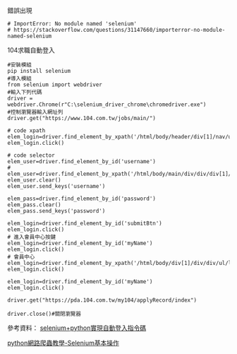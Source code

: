 
錯誤出現
~~~
# ImportError: No module named 'selenium'
# https://stackoverflow.com/questions/31147660/importerror-no-module-named-selenium
~~~

104求職自動登入
~~~
#安裝模組
pip install selenium
#導入模組
from selenium import webdriver
#輸入下列代碼
driver = webdriver.Chrome(r"C:\selenium_driver_chrome\chromedriver.exe")
#控制瀏覽器輸入網址列
driver.get("https://www.104.com.tw/jobs/main/")

# code xpath
elem_login=driver.find_element_by_xpath('/html/body/header/div[1]/nav/ul[2]/li[1]/a/span[2]')
elem_login.click()

# code selector
elem_user=driver.find_element_by_id('username')
# elem_user=driver.find_element_by_xpath('/html/body/main/div/div/div[1]/form/div[1]/div[1]/div[1]/input')
elem_user.clear()
elem_user.send_keys('username')

elem_pass=driver.find_element_by_id('password')
elem_pass.clear()
elem_pass.send_keys('password')

elem_login=driver.find_element_by_id('submitBtn')
elem_login.click()
# 進入會員中心按鍵
elem_login=driver.find_element_by_id('myName')
elem_login.click()
# 會員中心
elem_login=driver.find_element_by_xpath('/html/body/div[1]/div/div/ul/li[2]/ul/li[4]/ul/li/div/dl/dt[1]/a')
elem_login.click()

elem_login=driver.find_element_by_id('myName')
elem_login.click()

driver.get("https://pda.104.com.tw/my104/applyRecord/index")

driver.close()#關閉瀏覽器

~~~



參考資料：
<a href="https://www.itread01.com/article/1524361590.html">selenium+python實現自動登入指令碼</a>

<a href="https://freelancerlife.info/zh/blog/python%E7%B6%B2%E8%B7%AF%E7%88%AC%E8%9F%B2%E6%95%99%E5%AD%B8-selenium%E5%9F%BA%E6%9C%AC%E6%93%8D%E4%BD%9C/">python網路爬蟲教學-Selenium基本操作</a>


